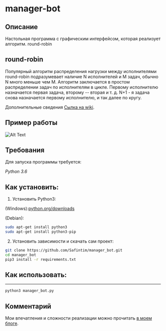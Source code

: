 # manager-bot

## Описание
Настольная программа с графическим интерфейсом, которая реализует алгоритм.
 round-robin

## round-robin
Популярный алгоритм распределения нагрузки между исполнителями round-robin подразумевает наличие N исполнителей
 и M задач, обычно N много меньше чем M. Алгоритм заключается в простом распределении задач по исполнителям в цикле.
  Первому исполнителю назначается первая задача, второму -- вторая и т. д. N+1 - я задача снова назначается первому исполнителю, и так далее по кругу.

Дополнительные сведения [Сылка на wiki](https://ru.wikipedia.org/wiki/Round-robin).


## Пример работы
![Alt Text](http://ipic.su/img/img7/fs/long.1558441256.gif)

## Требования

Для запуска программы требуется:

_Python 3.6_

## Как установить:

1. Установить Python3:

(Windows):[python.org/downloads](https://www.python.org/downloads/windows/)

(Debian):
```sh
sudo apt-get install python3
sudo apt-get install python3-pip
```
2. Установить зависимости и скачать сам проект:

```sh
git clone https://github.com/Safintim/manager_bot.git
cd manager_bot
pip3 install -r requirements.txt
```

## Как использовать: 
***
```sh
python3 manager_bot.py
```

## Комментарий
Мои впечатления и сложности реализации можно прочитать
[ в моем блоге](https://waytoperfection291100265.wordpress.com/2018/10/27/25-%D0%BF%D1%80%D0%BE%D0%B5%D0%BA%D1%82-%D0%BC%D0%B5%D0%BD%D0%B5%D0%B4%D0%B6%D0%B5%D1%80-%D0%B1%D0%BE%D1%82/).